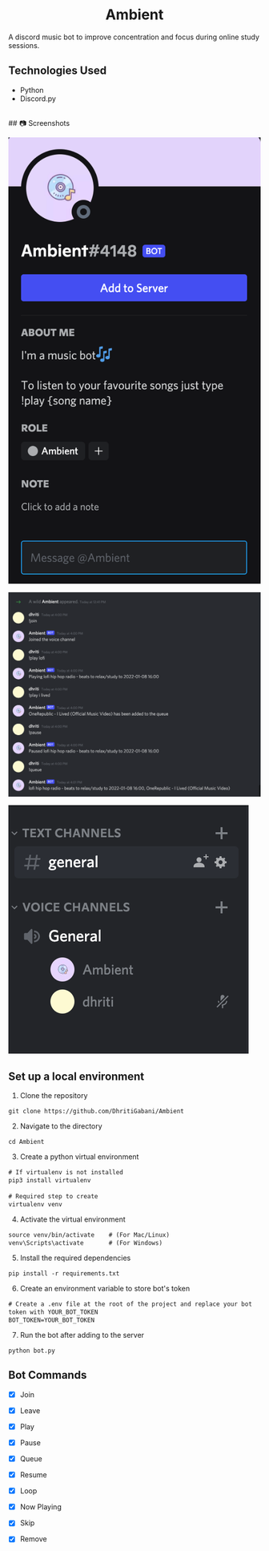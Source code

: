 <center>

# Ambient

</center>

A discord music bot to improve concentration and focus during online study sessions.
<br/>
## Technologies Used

- Python
- Discord.py
<br />
## 📷 Screenshots

![Bot Description](https://github.com/DhritiGabani/Ambient/blob/main/images/Screen%20Shot%202022-01-08%20at%204.20.52%20PM.png?raw=true)

![Bot in Action](https://github.com/DhritiGabani/Ambient/blob/main/images/Screen%20Shot%202022-01-08%20at%204.01.29%20PM.png?raw=true)

![Voice Channel](https://github.com/DhritiGabani/Ambient/blob/main/images/Screen%20Shot%202022-01-08%20at%204.02.14%20PM.png?raw=true)
<br/>

## Set up a local environment

1. Clone the repository

```shell
git clone https://github.com/DhritiGabani/Ambient
```

2. Navigate to the directory

```shell
cd Ambient
```

3. Create a python virtual environment

```shell
# If virtualenv is not installed
pip3 install virtualenv

# Required step to create
virtualenv venv
```

4. Activate the virtual environment

```shell
source venv/bin/activate    # (For Mac/Linux)
venv\Scripts\activate       # (For Windows)
```

5. Install the required dependencies

```shell
pip install -r requirements.txt
```

6. Create an environment variable to store bot's token

```shell
# Create a .env file at the root of the project and replace your bot token with YOUR_BOT_TOKEN
BOT_TOKEN=YOUR_BOT_TOKEN
```

7. Run the bot after adding to the server

```shell
python bot.py
```

## Bot Commands

- [x] Join
- [x] Leave
- [x] Play
- [x] Pause
- [x] Queue
- [x] Resume
- [x] Loop
- [x] Now Playing
- [x] Skip
- [x] Remove


